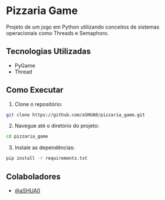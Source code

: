 # Pizzaria Game

Projeto de um jogo em Python utilizando conceitos de sistemas operacionais como Threads e Semaphoro.

## Tecnologias Utilizadas
- PyGame
- Thread

## Como Executar

1. Clone o repositório:

```bash
git clone https://github.com/aSHUA0/pizzaria_game.git
```

2. Navegue até o diretório do projeto:

```bash
cd pizzaria_game
```

3. Instale as dependências:

```bash
pip install -r requirements.txt
```

## Colaboladores

- [@aSHUA0](https://github.com/aSHUA0)
